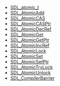 <!-- BEGIN CATEGORY LIST -->
- [SDL_atomic_t](SDL_atomic_t)
- [SDL_AtomicAdd](SDL_AtomicAdd)
- [SDL_AtomicCAS](SDL_AtomicCAS)
- [SDL_AtomicCASPtr](SDL_AtomicCASPtr)
- [SDL_AtomicDecRef](SDL_AtomicDecRef)
- [SDL_AtomicGet](SDL_AtomicGet)
- [SDL_AtomicGetPtr](SDL_AtomicGetPtr)
- [SDL_AtomicIncRef](SDL_AtomicIncRef)
- [SDL_AtomicLock](SDL_AtomicLock)
- [SDL_AtomicSet](SDL_AtomicSet)
- [SDL_AtomicSetPtr](SDL_AtomicSetPtr)
- [SDL_AtomicTryLock](SDL_AtomicTryLock)
- [SDL_AtomicUnlock](SDL_AtomicUnlock)
- [SDL_CompilerBarrier](SDL_CompilerBarrier)
<!-- END CATEGORY LIST -->
